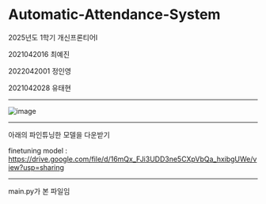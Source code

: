 # Automatic-Attendance-System

2025년도 1학기 개신프론티어I

2021042016 최예진

2022042001   정인영

2021042028   유태현


--------------
![image](https://github.com/user-attachments/assets/7672b8a4-3891-4540-bf22-c3c0c1b5be29)

--------------

아래의 파인튜닝한 모델을 다운받기

finetuning model : https://drive.google.com/file/d/16mQx_FJi3UDD3ne5CXpVbQa_hxibgUWe/view?usp=sharing

--------------

main.py가 본 파일임
